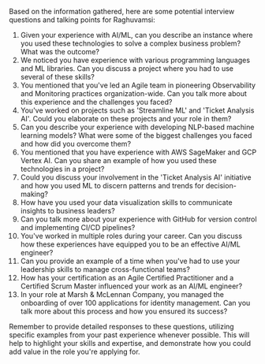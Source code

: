 Based on the information gathered, here are some potential interview questions and talking points for Raghuvamsi:

1. Given your experience with AI/ML, can you describe an instance where you used these technologies to solve a complex business problem? What was the outcome?
2. We noticed you have experience with various programming languages and ML libraries. Can you discuss a project where you had to use several of these skills?
3. You mentioned that you've led an Agile team in pioneering Observability and Monitoring practices organization-wide. Can you talk more about this experience and the challenges you faced?
4. You've worked on projects such as 'Streamline ML' and 'Ticket Analysis AI'. Could you elaborate on these projects and your role in them?
5. Can you describe your experience with developing NLP-based machine learning models? What were some of the biggest challenges you faced and how did you overcome them?
6. You mentioned that you have experience with AWS SageMaker and GCP Vertex AI. Can you share an example of how you used these technologies in a project?
7. Could you discuss your involvement in the 'Ticket Analysis AI' initiative and how you used ML to discern patterns and trends for decision-making?
8. How have you used your data visualization skills to communicate insights to business leaders?
9. Can you talk more about your experience with GitHub for version control and implementing CI/CD pipelines?
10. You've worked in multiple roles during your career. Can you discuss how these experiences have equipped you to be an effective AI/ML engineer?
11. Can you provide an example of a time when you've had to use your leadership skills to manage cross-functional teams?
12. How has your certification as an Agile Certified Practitioner and a Certified Scrum Master influenced your work as an AI/ML engineer?
13. In your role at Marsh & McLennan Company, you managed the onboarding of over 100 applications for identity management. Can you talk more about this process and how you ensured its success?

Remember to provide detailed responses to these questions, utilizing specific examples from your past experience whenever possible. This will help to highlight your skills and expertise, and demonstrate how you could add value in the role you're applying for.